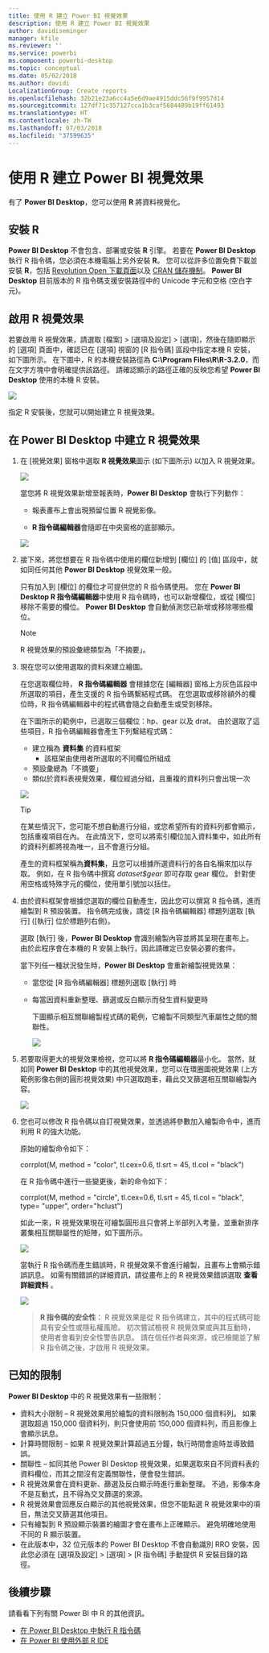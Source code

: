 ```yaml
---
title: 使用 R 建立 Power BI 視覺效果
description: 使用 R 建立 Power BI 視覺效果
author: davidiseminger
manager: kfile
ms.reviewer: ''
ms.service: powerbi
ms.component: powerbi-desktop
ms.topic: conceptual
ms.date: 05/02/2018
ms.author: davidi
LocalizationGroup: Create reports
ms.openlocfilehash: 32b21e23a6cc4a5e6d9ae4915ddc56f9f9957d14
ms.sourcegitcommit: 127df71c357127cca1b3caf5684489b19ff61493
ms.translationtype: HT
ms.contentlocale: zh-TW
ms.lasthandoff: 07/03/2018
ms.locfileid: "37599635"
---
```

# <a name="create-power-bi-visuals-using-r"></a>使用 R 建立 Power BI 視覺效果
有了 **Power BI Desktop**，您可以使用 **R** 將資料視覺化。

## <a name="install-r"></a>安裝 R
**Power BI Desktop** 不會包含、部署或安裝 **R** 引擎。 若要在 **Power BI Desktop** 執行 R 指令碼，您必須在本機電腦上另外安裝 **R**。 您可以從許多位置免費下載並安裝 **R**，包括 [Revolution Open 下載頁面](https://mran.revolutionanalytics.com/download/)以及 [CRAN 儲存機制](https://cran.r-project.org/bin/windows/base/)。 **Power BI Desktop** 目前版本的 R 指令碼支援安裝路徑中的 Unicode 字元和空格 (空白字元)。

## <a name="enable-r-visuals"></a>啟用 R 視覺效果
若要啟用 R 視覺效果，請選取 [檔案] > [選項及設定] > [選項]，然後在隨即顯示的 [選項] 頁面中，確認已在 [選項] 視窗的 [R 指令碼] 區段中指定本機 R 安裝，如下圖所示。 在下圖中，R 的本機安裝路徑為 **C:\Program Files\R\R-3.2.0**，而在文字方塊中會明確提供該路徑。 請確認顯示的路徑正確的反映您希望 **Power BI Desktop** 使用的本機 R 安裝。
   
   ![](media/desktop-r-visuals/r-visuals-2.png)

指定 R 安裝後，您就可以開始建立 R 視覺效果。

## <a name="create-r-visuals-in-power-bi-desktop"></a>在 Power BI Desktop 中建立 R 視覺效果
1. 在 [視覺效果] 窗格中選取 **R 視覺效果**圖示 (如下圖所示) 以加入 R 視覺效果。
   
   ![](media/desktop-r-visuals/r-visuals-3.png)

   當您將 R 視覺效果新增至報表時，**Power BI Desktop** 會執行下列動作：
   
   - 報表畫布上會出現預留位置 R 視覺影像。
   
   - **R 指令碼編輯器**會隨即在中央窗格的底部顯示。
   
   ![](media/desktop-r-visuals/r-visuals-4.png)

2. 接下來，將您想要在 R 指令碼中使用的欄位新增到 [欄位] 的 [值] 區段中，就如同任何其他 **Power BI Desktop** 視覺效果一般。 
    
    只有加入到 [欄位] 的欄位才可提供您的 R 指令碼使用。 您在 **Power BI Desktop R 指令碼編輯器**中使用 R 指令碼時，也可以新增欄位，或從 [欄位] 移除不需要的欄位。 **Power BI Desktop** 會自動偵測您已新增或移除哪些欄位。
   
   > [!NOTE]
   > R 視覺效果的預設彙總類型為「不摘要」。
   > 
   > 
   
3. 現在您可以使用選取的資料來建立繪圖。 

    在您選取欄位時， **R 指令碼編輯器** 會根據您在 [編輯器] 窗格上方灰色區段中所選取的項目，產生支援的 R 指令碼繫結程式碼。 在您選取或移除額外的欄位時，R 指令碼編輯器中的程式碼會隨之自動產生或受到移除。
   
   在下圖所示的範例中，已選取三個欄位：hp、gear 以及 drat。 由於選取了這些項目，R 指令碼編輯器會產生下列繫結程式碼：
   
   * 建立稱為 **資料集** 的資料框架
     * 該框架由使用者所選取的不同欄位所組成
   * 預設彙總為「不摘要」 
   * 類似於資料表視覺效果，欄位經過分組，且重複的資料列只會出現一次
   
   ![](media/desktop-r-visuals/r-visuals-5.png)
   
   > [!TIP]
   > 在某些情況下，您可能不想自動進行分組，或您希望所有的資料列都會顯示，包括重複項目在內。 在此情況下，您可以將索引欄位加入資料集中，如此所有的資料列都將視為唯一，且不會進行分組。
   > 
   > 
   
   產生的資料框架稱為**資料集**，且您可以根據所選資料行的各自名稱來加以存取。 例如，在 R 指令碼中撰寫 *dataset$gear* 即可存取 gear 欄位。 針對使用空格或特殊字元的欄位，使用單引號加以括住。

4. 由於資料框架會根據您選取的欄位自動產生，因此您可以撰寫 R 指令碼，進而繪製到 R 預設裝置。 指令碼完成後，請從 \[R 指令碼編輯器]  標題列選取 \[執行]  \(\[執行] 位於標題列右側)。
   
    選取 [執行] 後，**Power BI Desktop** 會識別繪製內容並將其呈現在畫布上。 由於此程序會在本機的 R 安裝上執行，因此請確定已安裝必要的套件。
   
   當下列任一種狀況發生時，**Power BI Desktop** 會重新繪製視覺效果：
   
   * 當您從 [R 指令碼編輯器] 標題列選取 [執行] 時
   * 每當因資料重新整理、篩選或反白顯示而發生資料變更時

     下圖顯示相互關聯繪製程式碼的範例，它繪製不同類型汽車屬性之間的關聯性。

     ![](media/desktop-r-visuals/r-visuals-6.png)

5. 若要取得更大的視覺效果檢視，您可以將 **R 指令碼編輯器**最小化。 當然，就如同 **Power BI Desktop** 中的其他視覺效果，您可以在環圈圖視覺效果 (上方範例影像右側的圓形視覺效果) 中只選取跑車，藉此交叉篩選相互關聯繪製內容。

    ![](media/desktop-r-visuals/r-visuals-7.png)

6. 您也可以修改 R 指令碼以自訂視覺效果，並透過將參數加入繪製命令中，進而利用 R 的強大功能。

    原始的繪製命令如下：

    corrplot(M, method = "color",  tl.cex=0.6, tl.srt = 45, tl.col = "black")

    在 R 指令碼中進行一些變更後，新的命令如下：

    corrplot(M, method = "circle", tl.cex=0.6, tl.srt = 45, tl.col = "black", type= "upper", order="hclust")

    如此一來，R 視覺效果現在可繪製圓形且只會將上半部列入考量，並重新排序叢集相互關聯屬性的矩陣，如下圖所示。

    ![](media/desktop-r-visuals/r-visuals-8.png)

    當執行 R 指令碼而產生錯誤時，R 視覺效果不會進行繪製，且畫布上會顯示錯誤訊息。 如需有關錯誤的詳細資訊，請從畫布上的 R 視覺效果錯誤選取 **查看詳細資料** 。

    ![](media/desktop-r-visuals/r-visuals-9.png)

    > **R 指令碼的安全性︰** R 視覺效果是從 R 指令碼建立，其中的程式碼可能具有安全性或隱私權風險。 初次嘗試檢視 R 視覺效果或與其互動時，使用者會看到安全性警告訊息。 請在信任作者與來源，或已檢閱並了解 R 指令碼之後，才啟用 R 視覺效果。
    > 
    > 

## <a name="known-limitations"></a>已知的限制
**Power BI Desktop** 中的 R 視覺效果有一些限制：

* 資料大小限制 – R 視覺效果用於繪製的資料限制為 150,000 個資料列。 如果選取超過 150,000 個資料列，則只會使用前 150,000 個資料列，而且影像上會顯示訊息。
* 計算時間限制 – 如果 R 視覺效果計算超過五分鐘，執行時間會逾時並導致錯誤。
* 關聯性 – 如同其他 Power BI Desktop 視覺效果，如果選取來自不同資料表的資料欄位，而其之間沒有定義關聯性，便會發生錯誤。
* R 視覺效果會在資料更新、篩選及反白顯示時進行重新整理。 不過，影像本身不是互動式，且不得為交叉篩選的來源。
* R 視覺效果會回應反白顯示的其他視覺效果，但您不能點選 R 視覺效果中的項目，無法交叉篩選其他項目。
* 只有繪製到 R 預設顯示裝置的繪圖才會在畫布上正確顯示。 避免明確地使用不同的 R 顯示裝置。
* 在此版本中，32 位元版本的 Power BI Desktop 不會自動識別 RRO 安裝，因此您必須在 [選項及設定] > [選項] > [R 指令碼] 手動提供 R 安裝目錄的路徑。

## <a name="next-steps"></a>後續步驟
請看看下列有關 Power BI 中 R 的其他資訊。

* [在 Power BI Desktop 中執行 R 指令碼](desktop-r-scripts.md)
* [在 Power BI 使用外部 R IDE](desktop-r-ide.md)


